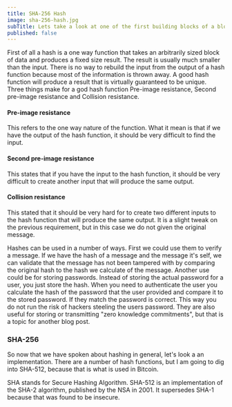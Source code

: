 ```yaml
---
title: SHA-256 Hash
image: sha-256-hash.jpg
subTitle: Lets take a look at one of the first building blocks of a block chain; hashing and in particular SHA-256.
published: false
---
```


First of all a hash is a one way function that takes an arbitrarily sized block of data and produces a fixed size result. The result is usually much smaller than the input. There is no way to rebuild the input from the output of a hash function because most of the information is thrown away. A good hash function will produce a result that is virtually guaranteed to be unique. Three things make for a god hash function Pre-image resistance, Second pre-image resistance and Collision resistance.

#### Pre-image resistance
This refers to the one way nature of the function. What it mean is that if we have the output of the hash function, it should be very difficult to find the input.

#### Second pre-image resistance
This states that if you have the input to the hash function, it should be very difficult to create another input that will produce the same output.

#### Collision resistance
This stated that it should be very hard for to create two different inputs to the hash function that will produce the same output. It is a slight tweak on the previous requirement, but in this case we do not given the original message.

Hashes can be used in a number of ways. First we could use them to verify a message. If we have the hash of a message and the message it's self, we can validate that the message has not been tampered with by comparing the original hash to the hash we calculate of the message. Another use could be for storing passwords. Instead of storing the actual password for a user, you just store the hash. When you need to authenticate the user you calculate the hash of the password that the user provided and compare it to the stored password. If they match the password is correct. This way you do not run the risk of hackers steeling the users password. They are also useful for storing or transmitting "zero knowledge commitments", but that is a topic for another blog post.

### SHA-256
So now that we have spoken about hashing in general, let's look a an implementation. There are a number of hash functions, but I am going to dig into SHA-512, because that is what is used in Bitcoin.

SHA stands for Secure Hashing Algorithm. SHA-512 is an implementation of the SHA-2 algorithm, published by the NSA in 2001. It supersedes SHA-1 because that was found to be insecure.
